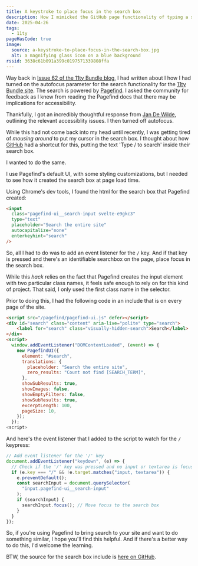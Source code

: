 ```yaml
---
title: A keystroke to place focus in the search box
description: How I mimicked the GitHub page functionality of typing a slash key to place focus in the search box.
date: 2025-04-26
tags:
  - 11ty
pageHasCode: true
image:
  source: a-keystroke-to-place-focus-in-the-search-box.jpg
  alt: a magnifying glass icon on a blue background
rssid: 3638c61b091a399c0197571339808ffa
---
```


Way back in [Issue 62 of the 11ty Bundle blog](https://11tybundle.dev/blog/11ty-bundle-62/), I had written about I how I had turned on the autofocus parameter for the search functionality for the [11ty Bundle site](https://11tybundle.dev). The search is powered by [Pagefind](https://pagefind.app/). I asked the community for feedback as I knew from reading the Pagefind docs that there may be implications for accessibility.

Thankfully, I got an incredibly thoughtful response from [Jan De Wilde](https://jandewil.de/), outlining the relevant accessiblity issues. I then turned off autofocus.

While this had not come back into my head until recently, I was getting tired of _mousing around_ to put my cursor in the search box. I thought about how [GitHub](https://github.com/) had a shortcut for this, putting the text 'Type / to search' inside their search box.

I wanted to do the same.

I use Pagefind's default UI, with some styling customizations, but I needed to see how it created the search box at page load time.

Using Chrome's dev tools, I found the html for the search box that Pagefind created:

```html
<input
  class="pagefind-ui__search-input svelte-e9gkc3"
  type="text"
  placeholder="Search the entire site"
  autocapitalize="none"
  enterkeyhint="search"
/>
```

So, all I had to do was to add an event listener for the `/` key. And if that key is pressed and there's an identifiable searchbox on the page, place focus in the search box.

While this _hack_ relies on the fact that Pagefind creates the input element with two particular class names, it feels safe enough to rely on for this kind of project. That said, I only used the first class name in the selector.

Prior to doing this, I had the following code in an include that is on every page of the site.

```html
<script src="/pagefind/pagefind-ui.js" defer></script>
<div id="search" class="content" aria-live="polite" type="search">
	<label for="search" class="visually-hidden-search">Search</label>
</div>
<script>
  window.addEventListener("DOMContentLoaded", (event) => {
    new PagefindUI({
      element: "#search",
      translations: {
        placeholder: "Search the entire site",
        zero_results: "Count not find [SEARCH_TERM]",
      },
      showSubResults: true,
      showImages: false,
      showEmptyFilters: false,
      showSubResults: true,
      excerptLength: 100,
      pageSize: 10,
    });
  });
<script>
```

And here's the event listener that I added to the script to watch for the `/` keypress:

```js
// Add event listener for the '/' key
document.addEventListener("keydown", (e) => {
  // Check if the '/' key was pressed and no input or textarea is focused
  if (e.key === "/" && !e.target.matches("input, textarea")) {
    e.preventDefault();
    const searchInput = document.querySelector(
      "input.pagefind-ui__search-input"
    );
    if (searchInput) {
      searchInput.focus(); // Move focus to the search box
    }
  }
});
```

So, if you're using Pagefind to bring search to your site and want to do something similar, I hope you'll find this helpful. And if there's a better way to do this, I'd welcome the learning.

BTW, the source for the search box include is [here on GitHub](https://github.com/bobmonsour/11tybundle.dev/blob/main/src/_includes/partials/searchbox.njk).
